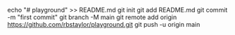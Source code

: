 echo "# playground" >> README.md
git init
git add README.md
git commit -m "first commit"
git branch -M main
git remote add origin https://github.com/rbstaylor/playground.git
git push -u origin main
